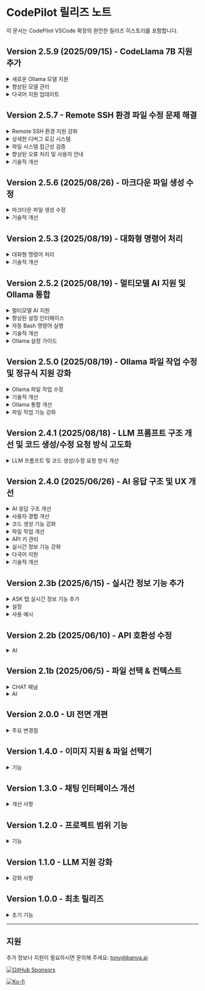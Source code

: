 # CodePilot 릴리즈 노트

이 문서는 CodePilot VSCode 확장의 완전한 릴리즈 히스토리를 포함합니다.

## Version 2.5.9 (2025/09/15) - CodeLlama 7B 지원 추가

<details>
<summary>새로운 Ollama 모델 지원</summary>

- **CodeLlama 7B 통합**: Ollama를 통한 CodeLlama 7B 모델 지원 추가
- **코드 생성 최적화**: CodeLlama 7B는 코드 생성 및 분석 작업에 특화 설계
- **토큰 관리**: 8,192 입력/출력 토큰 제한과 자동 토큰 카운팅 및 경고
- **모델 선택**: 설정의 Ollama 모델 드롭다운에 CodeLlama 7B 추가
- **통합 인터페이스**: CODE 탭과 ASK 탭 모두에서 CodeLlama 7B 사용 가능

</details>

<details>
<summary>향상된 모델 관리</summary>

- **개선된 UI 구조**: "Ollama"를 메인 옵션으로 하는 간소화된 AI 모델 선택
- **특정 모델 선택**: Gemma3:27b, DeepSeek R1:70B, CodeLlama 7B 중 선택
- **자동 모델 매핑**: 백엔드에서 모델 선택을 올바른 AI 모델 타입으로 자동 매핑
- **마이그레이션 지원**: 레거시 설정을 새로운 모델 구조로 자동 변환

</details>

<details>
<summary>다국어 지원 업데이트</summary>

- **현지화 업데이트**: 모든 언어 파일 업데이트 (한국어, 영어, 일본어, 중국어, 독일어, 스페인어, 프랑스어)
- **일관된 용어**: 모든 언어에서 "Ollama" 용어 표준화
- **UI 텍스트 개선**: 더 깔끔하고 직관적인 모델 선택 인터페이스

</details>

## Version 2.5.7 - Remote SSH 환경 파일 수정 문제 해결

<details>
<summary>Remote SSH 환경 지원 강화</summary>

- **Remote SSH 환경 파일 수정 문제 해결**: VSCode Remote SSH 환경에서 LLM 응답 후 소스코드 수정이 안 되는 문제 완전 해결
- **향상된 경로 처리**: Remote SSH 환경에서 워크스페이스 경로와 파일 경로를 정확히 해석하는 로직 개선
- **URI 스키마 감지**: Remote 환경(`vscode-remote://`)과 로컬 환경(`file://`)을 자동으로 구분하여 처리
- **경로 정규화**: `path.resolve()`를 사용하여 상대 경로와 절대 경로를 정확히 처리
- **워크스페이스 경계 검증**: 파일이 워크스페이스 내부/외부에 있는지 정확히 판단하여 적절한 URI 생성

</details>

<details>
<summary>상세한 디버그 로깅 시스템</summary>

- **경로 처리 과정 추적**: 워크스페이스 경로, 절대 경로, 정규화된 경로를 모두 로깅하여 문제 진단 가능
- **파일 작업 단계별 로깅**: 파일 생성/수정/삭제 과정의 각 단계를 상세히 기록
- **오류 상세 정보**: 오류 발생 시 name, message, code, stack 정보를 모두 로깅하여 문제 해결 지원
- **Remote SSH 디버그 태그**: `[Remote SSH Debug]` 태그로 Remote SSH 관련 로그를 쉽게 식별 가능

</details>

<details>
<summary>파일 시스템 접근성 검증</summary>

- **디렉토리 접근성 테스트**: 파일 작업 전 부모 디렉토리 접근 가능 여부를 미리 확인
- **Remote URI 처리**: Remote SSH 환경에서 올바른 URI 스키마를 유지하여 파일 시스템 접근 보장
- **권한 및 경로 오류 감지**: 다양한 파일 시스템 오류에 대한 구체적인 안내 메시지 제공
- **접근 불가능 경로 경고**: Remote 환경에서 접근할 수 없는 경로에 대한 사전 경고

</details>

<details>
<summary>향상된 오류 처리 및 사용자 안내</summary>

- **권한 오류**: `EACCES`, `EPERM` 등 권한 관련 오류에 대한 구체적 해결 방법 안내
- **파일 없음 오류**: `ENOENT` 오류에 대한 경로 확인 및 해결 방법 안내
- **디렉토리 오류**: `ENOTDIR` 오류에 대한 경로 구조 확인 안내
- **파일 존재 오류**: `EEXIST` 오류에 대한 파일 상태 확인 안내
- **Remote SSH 환경 특화 메시지**: Remote SSH 환경에서 발생할 수 있는 문제에 대한 맞춤형 해결 방법 제공

</details>

<details>
<summary>기술적 개선</summary>

- **경로 해석 로직 개선**: Remote SSH 환경에서 복잡한 경로 구조를 정확히 처리
- **파일 시스템 API 활용**: VSCode의 `vscode.workspace.fs` API를 최대한 활용하여 안정성 향상
- **오류 복구 메커니즘**: 파일 작업 실패 시 대안 경로로 자동 전환하는 폴백 시스템
- **성능 최적화**: 불필요한 파일 시스템 호출을 줄이고 효율적인 경로 처리

</details>

## Version 2.5.6 (2025/08/26) - 마크다운 파일 생성 수정

<details>
<summary>마크다운 파일 생성 수정</summary>

- **3단계 정규식 시스템**: 마크다운 파일 감지를 위한 강력한 3단계 정규식 시스템 구현
- **순차적 폴백 메커니즘**: 하나의 정규식 패턴이 실패하면 시스템이 자동으로 다음 패턴을 시도
- **향상된 패턴 매칭**: 
  - 1단계: 작업 요약 및 설명 섹션을 포함한 엄격한 패턴
  - 2단계: 기본 지시어만 고려하는 중간 패턴
  - 3단계: 모든 내용을 캡처하는 간단한 패턴
- **개선된 디버깅**: 정규식 매칭 과정을 추적하기 위한 포괄적인 로깅 추가
- **안정적인 파일 생성**: 요청 시 마크다운 파일이 일관되게 생성됨

</details>

<details>
<summary>기술적 개선</summary>

- **정규식 패턴 최적화**: 마크다운 파일 감지 패턴 단순화 및 개선
- **오류 처리**: 파일 생성 작업에 대한 더 나은 오류 처리
- **디버그 로깅**: 파일 생성 문제 해결을 위한 향상된 로깅 시스템
- **코드 안정성**: 파일 생성 시스템의 전반적인 안정성 개선

</details>

## Version 2.5.3 (2025/08/19) - 대화형 명령어 처리

<details>
<summary>대화형 명령어 처리</summary>

- **대화형 명령어 감지**: npm create, git clone, SSH, Docker 등 대화형 명령어 자동 감지
- **자동 응답 시스템**: 일반적인 대화형 시나리오에 대한 기본 응답 제공
- **명령어 시퀀스 실행**: 적절한 타이밍으로 여러 명령어를 순차적으로 처리
- **기본 응답 지원**: 
  - npm create 명령어: 기본 응답 'y' (yes)
  - git clone: Enter 키만 누름
  - SSH 연결: 호스트 키 확인을 위한 'yes'
  - Docker 대화형 명령어: 컨테이너에서 빠져나오기 위한 'exit'
- **명령어 시퀀스 관리**: 명령어 시퀀스의 상태 추적 및 중단 기능
- **향상된 사용자 경험**: 대화형 명령어 실행에 대한 실시간 알림

</details>

<details>
<summary>기술적 개선</summary>

- **새로 추가된 함수들**:
  - `isInteractiveCommand()`: 대화형 명령어 감지
  - `getDefaultResponseForCommand()`: 기본 응답 제공
  - `handleInteractiveCommand()`: 대화형 명령어 처리
  - `executeCommandSequence()`: 명령어 시퀀스 실행
  - `getCommandSequenceStatus()`: 실행 상태 추적
  - `stopCommandSequence()`: 명령어 시퀀스 중단
- **향상된 터미널 관리**: 타이밍과 응답 처리가 개선된 명령어 실행
- **더 나은 오류 처리**: 대화형 명령어에 대한 포괄적인 오류 보고

</details>

## Version 2.5.2 (2025/08/19) - 멀티모델 AI 지원 및 Ollama 통합

<details>
<summary>멀티모델 AI 지원</summary>

- **Ollama 통합**: 로컬 Ollama Gemma3:27b 모델 지원 추가
- **동적 모델 선택**: 설정에서 Gemini와 Ollama 중 선택 가능한 AI 모델 드롭다운
- **모델별 설정**: 선택된 모델에 따라 관련 설정 자동 활성화/비활성화
- **통합 LLM 서비스**: Gemini와 Ollama API 호출을 처리하는 중앙화된 서비스
- **오프라인 기능**: 로컬 Ollama 서버로 완전한 오프라인 AI 처리

</details>

<details>
<summary>향상된 설정 인터페이스</summary>

- **AI 모델 설정**: AI 모델 선택 드롭다운 (Gemini 2.5 Pro Flash / Gemma3:27b)
- **Ollama API URL 설정**: 로컬 Ollama 서버 주소 설정 입력 필드
- **Banya 라이센스 관리**: 라이센스 시리얼 입력 및 검증 시스템
- **동적 UI**: 모델 선택에 따라 설정 섹션 자동 활성화/비활성화
- **기본 설정**: Gemini 2.5 Pro Flash를 기본 모델로 설정

</details>

<details>
<summary>자동 Bash 명령어 실행</summary>

- **Bash 명령어 감지**: LLM 응답에서 ```bash 코드 블록을 자동으로 감지
- **터미널 통합**: 감지된 명령어를 VSCode 통합 터미널에서 실행
- **다중 명령어 지원**: 단일 응답에서 여러 명령어를 순차적으로 처리
- **대화형 명령어 처리**: npm create, git clone, SSH 연결 등 대화형 명령어 자동 응답
- **사용자 알림**: 실행된 명령어에 대한 실시간 피드백 (성공/오류 상태)
- **CodePilot 터미널**: CodePilot 명령어 실행을 위한 전용 터미널 인스턴스
- **자동 터미널 활성화**: 명령어 실행 시 터미널 자동 표시
- **오류 처리**: 명령어 실행 실패에 대한 포괄적인 오류 보고
- **시스템 프롬프트 개선**: bash 명령어 형식 예시를 포함한 AI 지시사항 업데이트

</details>

<details>
<summary>기술적 개선</summary>

- **네트워크 안정성**: 로컬 연결을 위해 fetch를 Node.js HTTP 모듈로 교체
- **웹뷰 안전성**: disposed 웹뷰 에러 방지를 위한 safePostMessage 함수 추가
- **에러 처리**: 네트워크 연결 문제에 대한 향상된 에러 처리
- **타입 안전성**: TypeScript 타입 정의 및 에러 검사 개선
- **성능**: 메시지 처리 및 웹뷰 통신 최적화
- **터미널 관리**: bash 명령어 추출 및 실행 기능을 갖춘 새로운 터미널 관리자

</details>

<details>
<summary>Ollama 설정 가이드</summary>

- **서버 설치**: curl -fsSL https://ollama.ai/install.sh | sh
- **모델 다운로드**: ollama pull gemma3:27b
- **서버 시작**: ollama serve
- **API URL**: 기본값 http://localhost:11434
- **네트워크 설정**: 로컬 네트워크 주소 지원

</details>

## Version 2.5.0 (2025/08/19) - Ollama 파일 작업 수정 및 정규식 지원 강화

<details>
<summary>Ollama 파일 작업 수정</summary>

- **파일 경로 파싱 수정**: Ollama 응답에서 파일명에 `**` 접미사가 포함되는 문제 해결
- **정규식 패턴 강화**: Ollama 응답의 마크다운 헤더(`##`) 처리 기능 추가
- **파일명 정리**: 파일 경로에서 `**` 접미사 자동 제거로 정확한 매칭 보장
- **컨텍스트 파일 매칭**: 수정된 파일을 컨텍스트 파일 목록에서 찾지 못하는 문제 해결
- **디버깅 로그**: 정규식 매치 그룹에 대한 상세 로깅으로 문제 해결 개선

</details>

<details>
<summary>기술적 개선</summary>

- **정규식 패턴 강화**: `(?:##\s*)?(새 파일|수정 파일):\s+([^\r\n]+?)(?:\r?\n\s*\r?\n```[^\n]*\r?\n([\s\S]*?)\r?\n```)/g` 패턴으로 업데이트
- **파일 경로 처리**: `llmSpecifiedPath.replace(/\*\*$/, '')`로 파일명 정리 기능 추가
- **PromptType Import 수정**: `geminiService`에서 `llmService`로 import 경로 수정
- **중복 타입 정의 제거**: `ollamaService.ts`에서 중복된 `PromptType` 정의 제거
- **시스템 프롬프트 강화**: 파일 생성 지시사항이 포함된 Ollama 시스템 프롬프트 개선

</details>

<details>
<summary>Ollama 통합 개선</summary>

- **외부 서버 지원**: 외부 Ollama 서버(Vessl AI 등) 지원 강화
- **SSL 인증서 처리**: 외부 HTTPS 서버를 위한 SSL 인증서 우회 기능 추가
- **API 엔드포인트 유연성**: `/api/generate`(로컬) 및 `/api/chat`(외부) 엔드포인트 지원
- **사용자 설정 가능한 엔드포인트**: 설정에서 엔드포인트 선택을 위한 드롭다운 추가
- **응답 형식 처리**: 다양한 응답 형식의 자동 감지 및 처리

</details>

<details>
<summary>파일 작업 기능 강화</summary>

- **정확한 파일 매칭**: 파일 수정을 위한 컨텍스트 파일 목록 매칭 수정
- **다중 파일 지원**: 단일 응답에서 여러 파일 작업 처리 개선
- **에러 처리**: 파일 작업 실패에 대한 향상된 에러 메시지
- **성공 인디케이터**: 파일 생성, 수정, 삭제에 대한 명확한 성공/에러 인디케이터
- **디버그 정보**: 파일 작업 디버깅을 위한 포괄적인 로깅 추가

</details>

## Version 2.4.1 (2025/08/18) - LLM 프롬프트 구조 개선 및 코드 생성/수정 요청 방식 고도화

<details>
<summary>LLM 프롬프트 및 코드 생성/수정 요청 방식 개선</summary>

- LLM(대형 언어 모델)에게 코드 생성/수정/삭제 요청 시, 엄격한 출력 형식과 규칙을 시스템 프롬프트로 명시하도록 개선
- 전체 파일 코드, 파일별 지시어(수정 파일/새 파일/삭제 파일), 작업 요약, 상세 설명을 반드시 포함하도록 프롬프트 구조 강화
- 실제 코드 컨텍스트, 사용자 요청, 프로젝트 구조 정보가 함께 전달되어 AI의 작업 신뢰성 및 자동화 수준 향상
- 작업 요약(생성/수정/삭제 파일 목록)과 작업 수행 설명(동작 원리, 주요 함수/클래스, 개선점, 테스트 방법 등) 출력이 필수화됨
- 프롬프트 예시 및 규칙이 시스템 프롬프트에 명확히 포함되어, 일관된 응답 형식 보장
- geminiService.ts의 프롬프트 생성 로직을 직접 수정 및 고도화함(사용자 커스텀 반영)

</details>

## Version 2.4.0 (2025/06/26) - AI 응답 구조 및 UX 개선

<details>
<summary>AI 응답 구조 개선</summary>

- 코드 생성/수정/삭제 작업 시 명확한 파일 작업 지시어와 전체 코드 출력 필수화
- 작업 요약 및 상세 설명 출력 강화
- 에러 처리 및 사용자 피드백 개선

</details>

<details>
<summary>사용자 경험 개선</summary>

- 채팅 인터페이스 스크롤 문제 수정, 즉각적인 응답 가시성 확보
- 메시지 표시 순서 최적화: AI 응답 → 파일 작업 → 작업 요약 → 작업 설명
- 이모지 인디케이터 추가로 시각적 구분 강화:
  - 📁 파일 업데이트 결과
  - 📋 AI 작업 요약
  - 💡 작업 실행 설명
- 생각 중 애니메이션 타이밍 및 가시성 개선

</details>

<details>
<summary>코드 생성 기능 강화</summary>

- "수정 파일:", "새 파일:", "삭제 파일:" 등 파일 작업 지시어 필수화
- 부분 변경이 아닌 전체 파일 코드 출력
- 모든 작업에 대해 자동 작업 요약 생성
- 상세한 작업 설명 필수화

</details>

<details>
<summary>파일 작업 개선</summary>

- 순차 처리: 생각 중 애니메이션 제거 → 파일 작업 → 결과 표시
- 파일 작업 피드백 강화(성공/에러 인디케이터)
- 파일 생성, 수정, 삭제 시 에러 처리 개선
- 코드 수정 diff 보기 개선

</details>

<details>
<summary>API 키 관리</summary>

- Gemini API 키 설정을 라이선스에서 설정 메뉴로 이동
- 설정 패널에서 API 키 중앙 관리
- VS Code SecretStorage로 보안 강화
- API 키 유효성 검사 및 에러 처리 개선

</details>

<details>
<summary>실시간 정보 기능 강화</summary>

- 7일 예보 등 날씨 정보 강화
- 주제별 뉴스 검색 개선
- 주식 정보 표시 개선(변동률 등)
- 자연어 기반 정보 질의 강화

</details>

<details>
<summary>다국어 지원</summary>

- 포괄적 국제화(i18n) 지원 추가
- 지원 언어: 한국어, 영어, 중국어, 스페인어, 독일어, 프랑스어, 일본어
- 실시간 언어 전환 및 UI 즉시 반영
- 설정 인터페이스 현지화
- 언어 선호도 영구 저장
- 페이지 새로고침 없이 실시간 언어 변경

</details>

<details>
<summary>기술적 개선</summary>

- 웹뷰 메시지 처리 및 표시 문제 수정
- 코드 블록 렌더링 및 하이라이트 개선
- 맥락 관리 개선으로 AI 응답 품질 향상
- 에러 복구 및 사용자 알림 시스템 개선
- 언어 데이터 로딩 및 캐싱 최적화
- 언어 변경 시 UI 반응성 향상

</details>

## Version 2.3b (2025/6/15) - 실시간 정보 기능 추가

<details>
<summary>ASK 탭 실시간 정보 기능 추가</summary>

- 날씨 정보 조회(기상청 API 연동)
- 뉴스 정보 조회(NewsAPI 연동)
- 주식 정보 조회(Alpha Vantage API 연동)
- 실시간 정보에 대한 자연어 질의 지원

</details>

<details>
<summary>설정</summary>

- 외부 API 키 설정 옵션 추가(날씨, 뉴스, 주식)
- API 키를 VS Code 설정에 안전하게 관리
- 설정 페이지에 새로운 API 키 관리 섹션 추가
- 각 API 키별 개별 저장 버튼
- API 키 설정 상태 실시간 표시

</details>

<details>
<summary>사용 예시</summary>

- "서울 날씨" → 서울의 현재 날씨 정보
- "뉴스" → 최신 뉴스 헤드라인
- "주식" → 주요 주식 정보(AAPL, GOOGL, MSFT, TSLA, AMZN)

</details>

## Version 2.2b (2025/06/10) - API 호환성 수정

<details>
<summary>AI</summary>

- Gemini API의 미지원 webSearch 도구 관련 오류 수정
- API 호환성 문제로 웹 검색 기능 임시 제거
- ASK 탭이 웹 검색 없이도 동작하도록 개선
- API 호출 에러 처리 개선

</details>

## Version 2.1b (2025/06/5) - 파일 선택 & 컨텍스트

<details>
<summary>CHAT 패널</summary>

- CODE 탭에서 @ 버튼으로 파일 선택 기능 추가
- 선택한 파일을 흰색 테두리의 태그로 표시
- 선택한 파일이 여러 메시지에서 지속적으로 유지
- 파일 선택 영역과 입력 영역 사이에 구분선 추가
- 선택 파일 태그의 수직 중앙 정렬
- 파일 선택기가 설정된 프로젝트 루트 경로에서 시작
- 다중 파일 선택 지원

</details>

<details>
<summary>AI</summary>

- @ 버튼으로 선택한 파일을 LLM에 추가 컨텍스트로 포함
- CODE/ASK 탭 모두에서 파일 컨텍스트 동작
- 파일 작업 추적을 위한 맥락 처리 강화

</details>

## Version 2.0.0 - UI 전면 개편

<details>
<summary>주요 변경점</summary>

- 현대적 UI로 전면 개편
- CODE/ASK 탭이 있는 전용 뷰 컨테이너 추가
- 지속적 파일 선택 기능 구현
- 복사 기능이 있는 코드 블록 표시 강화
- 실시간 정보 기능 추가

</details>

## Version 1.4.0 - 이미지 지원 & 파일 선택기

<details>
<summary>기능</summary>

- 코드 분석을 위한 이미지 지원 추가
- 파일 선택기 기능 구현
- 맥락 관리 강화

</details>

## Version 1.3.0 - 채팅 인터페이스 개선

<details>
<summary>개선 사항</summary>

- 코드 블록 표시 개선
- 파일 작업 추적 기능 추가
- 에러 처리 개선

</details>

## Version 1.2.0 - 프로젝트 범위 기능

<details>
<summary>기능</summary>

- 프로젝트 범위 코드 감시 추가
- 자동 디버그 기능 구현
- 다양한 UI 이슈 수정

</details>

## Version 1.1.0 - LLM 지원 강화

<details>
<summary>강화 사항</summary>

- 커스텀 LLM 모델 지원 추가
- 코드 생성 정확도 향상
- 자연어 처리 강화

</details>

## Version 1.0.0 - 최초 릴리즈

<details>
<summary>초기 기능</summary>

CodePilot의 최초 릴리즈

</details>

---

## 지원

추가 정보나 지원이 필요하시면 문의해 주세요: tony@banya.ai

[![GitHub Sponsors](https://img.shields.io/badge/GitHub%20Sponsors-%E2%9D%A4%EF%B8%8F-red?style=for-the-badge&logo=github)](https://github.com/sponsors/tonythefreedom)

[![Ko-fi](https://img.shields.io/badge/Ko--fi-%E2%98%95%EF%B8%8F-purple?style=for-the-badge&logo=ko-fi)](https://ko-fi.com/lizsong)
